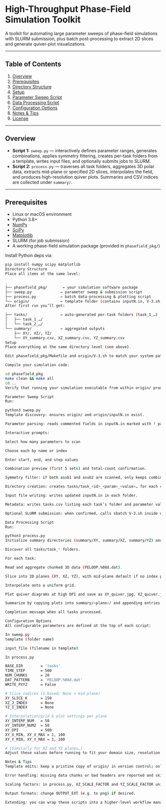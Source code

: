 # High-Throughput Phase-Field Simulation Toolkit

A toolkit for automating large parameter sweeps of phase-field simulations with SLURM submission, plus batch post-processing to extract 2D slices and generate quiver-plot visualizations.

---

## Table of Contents

1. [Overview](#overview)  
2. [Prerequisites](#prerequisites)  
3. [Directory Structure](#directory-structure)  
4. [Setup](#setup)  
5. [Parameter Sweep Script](#parameter-sweep-script)  
6. [Data Processing Script](#data-processing-script)  
7. [Configuration Options](#configuration-options)  
8. [Notes & Tips](#notes--tips)  
9. [License](#license)  

---

## Overview

- **Script 1:** `sweep.py` — interactively defines parameter ranges, generates combinations, applies symmetry filtering, creates per-task folders from a template, writes input files, and optionally submits jobs to SLURM.  
- **Script 2:** `process.py` — traverses all task folders, aggregates 3D polar data, extracts mid-plane or specified 2D slices, interpolates the field, and produces high-resolution quiver plots. Summaries and CSV indices are collected under `summary/`.

---

## Prerequisites

- Linux or macOS environment  
- Python 3.8+  
- [NumPy](https://numpy.org/)  
- [SciPy](https://scipy.org/)  
- [Matplotlib](https://matplotlib.org/)  
- SLURM (for job submission)  
- A working phase-field simulation package (provided in `phasefield_pkg/`)

Install Python deps via:
```bash
pip install numpy scipy matplotlib
Directory Structure
Place all items at the same level:

.
├── phasefield_pkg/       ← your simulation software package
├── sweep.py             ← parameter sweep & submission script
├── process.py           ← batch data-processing & plotting script
└── origin/              ← template folder (contains inputN.in, V-3.sh, Makefile, etc.)
After first run you’ll get:

├── tasks/               ← auto-generated per-task folders (task_1_…)
│   ├── task_1_…/
│   └── task_2_…/
└── summary/             ← aggregated outputs
    ├── XY/, XZ/, YZ/
    └── XY_summary.csv, XZ_summary.csv, YZ_summary.csv
Setup
Place everything at the same directory level (see above).

Edit phasefield_pkg/Makefile and origin/V-3.sh to match your system paths, compiler flags, and SLURM directives.

Compile your simulation code:

cd phasefield_pkg
make clean && make all
cd ..
Verify that running your simulation executable from within origin/ produces expected output files.

Parameter Sweep Script
Run:

python3 sweep.py
Template discovery: ensures origin/ and origin/inputN.in exist.

Parameter parsing: reads commented fields in inputN.in marked with ! param1, param2, ....

Interactive prompts:

Select how many parameters to scan

Choose each by name or index

Enter start, end, and step values

Combination preview (first 5 sets) and total-count confirmation.

Symmetry filter: if both asub1 and asub2 are scanned, only keeps combinations with asub1 ≤ asub2.

Directory creation: creates tasks/task_<id>_<param>_<value>… for each combo.

Input file writing: writes updated inputN.in in each folder.

Metadata: writes tasks.csv listing each task’s folder and parameter values.

Optional SLURM submission: when confirmed, calls sbatch V-3.sh inside each task folder.

Data Processing Script
Run:

python3 process.py
Initialize summary directories (summary/XY, summary/XZ, summary/YZ) and CSV headers.

Discover all tasks/task_* folders.

For each task:

Read and aggregate chunked 3D data (PELOOP.%08d.dat).

Slice into 2D planes (XY, XZ, YZ), with mid-plane default if no index provided.

Interpolate onto a uniform grid.

Plot quiver diagrams at high DPI and save as XY_quiver.jpg, XZ_quiver.jpg, YZ_quiver.jpg.

Summarize by copying plots into summary/<plane>/ and appending entries to <plane>_summary.csv.

Completion message when all tasks processed.

Configuration Options
All configurable parameters are defined at the top of each script:

In sweep.py
template (folder name)

input_file (filename in template)

In process.py

BASE_DIR        = 'tasks'
TIME_STEP       = 500
NUM_CHUNKS      = 20
DAT_PATTERN     = 'PELOOP.%08d.dat'
WRITE_PXYZ      = False

# Slice indices (1-based; None = mid-plane)
XY_SLICE_K      = 150
XZ_J_INDEX      = None
YZ_I_INDEX      = None

# Interpolation/grid & plot settings per plane
XY_INTERP_NUM   = 50
XY_INTERP_NUM2  = 50
XY_DPI          = 500
XY_X_MIN, XY_X_MAX = 1, 100
XY_Y_MIN, XY_Y_MAX = 1, 100

# [Similarly for XZ and YZ planes…]
Adjust these values before running to fit your domain size, resolution needs, and desired image quality.

Notes & Tips
Template edits: keep a pristine copy of origin/ in version control; only modify Makefile and SLURM script (V-3.sh).

Error handling: missing data chunks or bad headers are reported and skipped. Inspect console output for failed tasks.

Scaling factors: in process.py, XZ_SCALE_FACTOR and YZ_SCALE_FACTOR uniformly scale vector lengths for visual clarity.

Output formats: change OUTPUT_EXT (e.g. to png) if desired.

Extending: you can wrap these scripts into a higher-level workflow manager or integrate with other HPC schedulers by swapping out the SLURM submission call.

